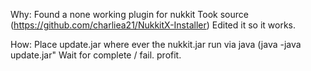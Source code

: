 Why:
Found a none working plugin for nukkit
Took source (https://github.com/charliea21/NukkitX-Installer)
Edited it so it works.

How:
Place update.jar where ever the nukkit.jar
run via java (java -java update.jar"
Wait for complete / fail.
profit.
